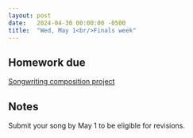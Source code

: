 ```yaml
---
layout: post
date:   2024-04-30 00:00:00 -0500
title:  "Wed, May 1<br/>Finals week"
---
```


## Homework due

[Songwriting composition project](/compositions/final)

## Notes

Submit your song by May 1 to be eligible for revisions. 